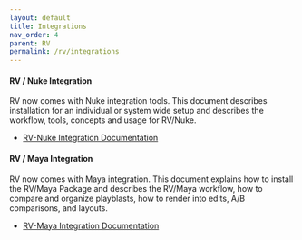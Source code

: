 ```yaml
---
layout: default
title: Integrations
nav_order: 4
parent: RV
permalink: /rv/integrations
---
```


#### RV / Nuke Integration

RV now comes with Nuke integration tools. This document describes installation for an individual or system wide setup and describes the workflow, tools, concepts and usage for RV/Nuke.

* [RV-Nuke Integration Documentation](http://www.tweaksoftware.com/static/documentation/rv/current/html/rvnuke_help.html)

#### RV / Maya Integration
RV now comes with Maya integration. This document explains how to install the RV/Maya Package and describes the RV/Maya workflow, how to compare and organize playblasts, how to render into edits, A/B comparisons, and layouts.

* [RV-Maya Integration Documentation](http://www.tweaksoftware.com/static/documentation/rv/current/html/maya_tools_help.html) 
